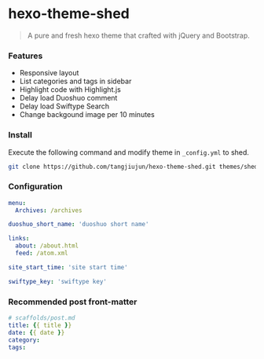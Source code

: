 # hexo-theme-shed
>A pure and fresh hexo theme that crafted with jQuery and Bootstrap.

### Features
* Responsive layout
* List categories and tags in sidebar
* Highlight code with Highlight.js
* Delay load Duoshuo comment
* Delay load Swiftype Search
* Change backgound image per 10 minutes

### Install
Execute the following command and modify theme in `_config.yml` to shed.

```bash
git clone https://github.com/tangjiujun/hexo-theme-shed.git themes/shed
```

### Configuration

```yaml
menu:
  Archives: /archives

duoshuo_short_name: 'duoshuo short name'

links:
  about: /about.html
  feed: /atom.xml

site_start_time: 'site start time'

swiftype_key: 'swiftype key'
```

### Recommended post front-matter

```yaml
# scaffolds/post.md
title: {{ title }}
date: {{ date }}
category: 
tags:
```

